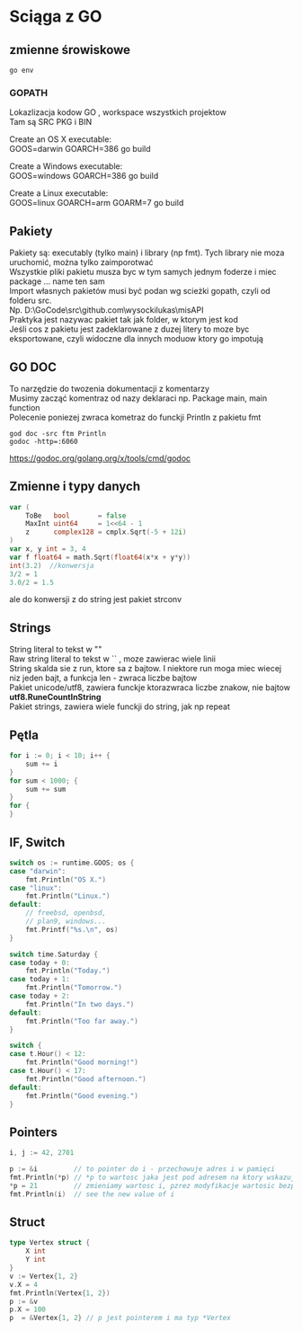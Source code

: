 
# Sciąga z GO

## zmienne śrowiskowe

```shell
go env
```

### GOPATH

Lokazlizacja kodow GO , workspace wszystkich projektow  
Tam są SRC PKG i BIN  

Create an OS X executable:  
GOOS=darwin GOARCH=386 go build  

Create a Windows executable:  
GOOS=windows GOARCH=386 go build  

Create a Linux executable:  
GOOS=linux GOARCH=arm GOARM=7 go build  

## Pakiety

Pakiety są: executably (tylko main) i library (np fmt). Tych library nie moza uruchomić, można tylko zaimporotwać  
Wszystkie pliki pakietu musza byc  w tym samych jednym foderze i miec package ... name ten sam  
Import własnych pakietów musi być podan wg scieżki gopath, czyli od folderu src.  
Np. D:\GoCode\src\github.com\wysockilukas\misAPI  
Praktyka jest nazywac pakiet tak jak folder, w ktorym jest kod  
Jeśli cos z pakietu jest zadeklarowane z duzej litery to moze byc eksportowane, czyli widoczne dla innych moduow ktory go impotują  

## GO DOC

To narzędzie do twozenia dokumentacji z komentarzy  
Musimy zacząć komentraz od nazy deklaraci np. Package main, main function  
Polecenie poniezej zwraca kometraz do funckji Println z pakietu fmt  

```shell
god doc -src ftm Println
godoc -http=:6060
```

<https://godoc.org/golang.org/x/tools/cmd/godoc>  

## Zmienne i typy danych

```Go
var (
    ToBe   bool       = false
    MaxInt uint64     = 1<<64 - 1
    z      complex128 = cmplx.Sqrt(-5 + 12i)
)
var x, y int = 3, 4
var f float64 = math.Sqrt(float64(x*x + y*y))
int(3.2)  //konwersja
3/2 = 1
3.0/2 = 1.5
```

ale do konwersji z do string jest pakiet strconv  

## Strings

String literal to tekst w ""  
Raw string literal to tekst w `` , moze zawierac wiele linii  
String skalda sie z run, ktore sa z bajtow. I niektore run moga miec wiecej niz jeden bajt, a funkcja len - zwraca liczbe bajtow  
Pakiet unicode/utf8, zawiera funckje ktorazwraca liczbe znakow, nie bajtow **utf8.RuneCountInString**  
Pakiet strings, zawiera wiele funckji do string, jak np repeat  

## Pętla

```Go
for i := 0; i < 10; i++ {
    sum += i
}
for sum < 1000; {
    sum += sum
}
for {
}
```

## IF, Switch

```Go
switch os := runtime.GOOS; os {
case "darwin":
    fmt.Println("OS X.")
case "linux":
    fmt.Println("Linux.")
default:
    // freebsd, openbsd,
    // plan9, windows...
    fmt.Printf("%s.\n", os)
}

switch time.Saturday {
case today + 0:
    fmt.Println("Today.")
case today + 1:
    fmt.Println("Tomorrow.")
case today + 2:
    fmt.Println("In two days.")
default:
    fmt.Println("Too far away.")
}

switch {
case t.Hour() < 12:
    fmt.Println("Good morning!")
case t.Hour() < 17:
    fmt.Println("Good afternoon.")
default:
    fmt.Println("Good evening.")
}
```

## Pointers

```Go
i, j := 42, 2701

p := &i         // to pointer do i - przechowuje adres i w pamięci
fmt.Println(*p) // *p to wartosc jaka jest pod adresem na ktory wskazuje p
*p = 21         // zmieniamy wartosc i, pzrez modyfikacje wartosic bezpośrednio wpamieci, gdzie wskazuje pointer p
fmt.Println(i)  // see the new value of i
```

## Struct

```Go
type Vertex struct {
    X int
    Y int
}
v := Vertex{1, 2}
v.X = 4
fmt.Println(Vertex{1, 2})
p := &v
p.X = 100
p  = &Vertex{1, 2} // p jest pointerem i ma typ *Vertex
```
